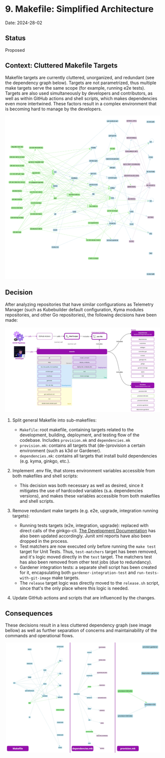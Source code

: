 # 9. Makefile: Simplified Architecture

Date: 2024-28-02

## Status

Proposed

## Context: Cluttered Makefile Targets

Makefile targets are currently cluttered, unorganized, and redundant (see the dependency graph below). Targets are not parametrized, thus multiple make targets serve the same scope (for example, running e2e tests). Targets are also used simultaneously by developers and contributors, as well as within GitHub actions and shell scripts, which makes dependencies even more intertwined. These factors result in a complex environment that is becoming hard to manage by the developers.

![Makefile Dependency Graph (After)](../assets/makefile-graph-before.png)

## Decision

After analyzing repositories that have similar configurations as Telemetry Manager (such as Kubebuilder default configuration, Kyma modules repositories, and other Go repositories), the following decisions have been made:

![Makefile Archtiecture](../assets/makefile-architecture.jpg)

1. Split general Makefile into sub-makefiles:
   - `Makefile`: root makefile, containing targets related to the development, building, deployment, and testing flow of the codebase. Includes `provision.mk` and `dependencies.mk`
   - `provision.mk`: contains all targets that (de-)provision a certain environment (such as k3d or Gardener).
   - `dependencies.mk`: contains all targets that install build dependencies (e.g. kyma, ginkgo, etc.).
2. Implement .env file, that stores environment variables accessible from both makefiles and shell scripts:
   - This decision was both necessary as well as desired, since it mitigates the use of hardcoded variables (s.a. dependencies versions), and makes these variables accessible from both makefiles and shell scripts.
3. Remove redundant make targets (e.g. e2e, upgrade, integration running targets):

   - Running tests targets (e2e, integration, upgrade): replaced with direct calls of the ginkgo-cli. [The Development Documentation](../development.md) has also been updated accordingly. Junit xml reports have also been dropped in the process.
   - Test matchers are now executed only before running the `make test` target for Unit Tests. Thus, `test-matchers` target has been removed, and it's logic moved directly in the `test` target. The matchers test has also been removed from other test jobs (due to redundancy).
   - Gardener integration tests: a separate shell script has been created for it, encapsulating both `gardener-integration-test` and `run-tests-with-git-image` make targets.
   - The `release` target logic was directly moved to the `release.sh` script, since that's the only place where this logic is needed.

4. Update GitHub actions and scripts that are influenced by the changes.

## Consequences

These decisions result in a less cluttered dependency graph (see image bellow) as well as further separation of concerns and maintainability of the commands and operational flows.

![Makefile Dependency Graph (After)](../assets/makefile-graph-after.jpg)
